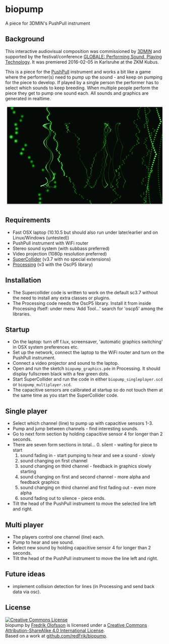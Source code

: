 # biopump

A piece for 3DMIN's PushPull instrument

## Background

This interactive audiovisual composition was commissioned by [3DMIN](http://3dmin.org) and supported by the festival/conference [GLOBALE: Performing Sound, Playing Technology](http://zkm.de/event/2016/02/globale-performing-sound-playing-technology). It was premiered 2016-02-05 in Karlsruhe at the ZKM Kubus.

This is a piece for the [PushPull](http://www.3dmin.org/research/open-development-and-design/pushpull/) instrument and works a bit like a game where the performer(s) need to pump up the sound - and keep on pumping for the piece to develop. If played by a single person the performer has to select which sounds to keep breeding. When multiple people perform the piece they get to pump one sound each. All sounds and graphics are generated in realtime.

![biopump_screenshot.png](biopump_screenshot.png?raw=true "biopump_screenshot.png")

## Requirements

* Fast OSX laptop (10.10.5 but should also run under later/earlier and on Linux/Windows (untested))
* PushPull instrument with WiFi router
* Stereo sound system (with subbass preferred)
* Video projection (1080p resolution preferred)
* [SuperCollider](http://supercollider.github.io) (v3.7 with no special extensions)
* [Processing](http://processing.org) (v3 with the OscP5 library)

## Installation

* The Supercollider code is written to work on the default sc3.7 without the need to install any extra classes or plugins.
* The Processing code needs the OscP5 library. Install it from inside Processing ifself: under menu 'Add Tool...' search for 'oscp5' among the libraries.

## Startup

* On the laptop: turn off f.lux, screensaver, 'automatic graphics switching' in OSX system preferences etc.
* Set up the network, connect the laptop to the WiFi router and turn on the PushPull instrument.
* Connect a video projector and sound to the laptop.
* Open and run the sketch `biopump_graphics.pde` in Processing. It should display fullscreen black with a few green dots.
* Start SuperCollider and run the code in either `biopump_singleplayer.scd` or `biopump_multiplayer.scd`.
* The capacitive sensors are calibrated at startup so do not touch them at the same time as you start the SuperCollider code.

## Single player

* Select which channel (line) to pump up with capacitive sensors 1-3.
* Pump and jump between channels - find interesting sounds.
* Go to next form section by holding capacitive sensor 4 for longer than 2 seconds.
* There are seven form sections in total...
  0. silent - waiting for piece to start
  1. sound fading in - start pumping to hear and see a sound - slowly
  2. sound changing on first channel
  3. sound changing on third channel - feedback in graphics slowly starting
  4. sound changing on first and second channel - more alpha and feedback graphics
  5. sound changing on third channel and first fading out - even more alpha
  6. sound fading out to silence - piece ends.
* Tilt the head of the PushPull instrument to move the selected line left and right.

## Multi player

* The players control one channel (line) each.
* Pump to hear and see sound.
* Select new sound by holding capacitive sensor 4 for longer than 2 seconds.
* Tilt the head of the PushPull instrument to move the line left and right.

## Future ideas

* implement collision detection for lines (in Processing and send back data via osc).

## License

<a rel="license" href="http://creativecommons.org/licenses/by-sa/4.0/"><img alt="Creative Commons License" style="border-width:0" src="https://i.creativecommons.org/l/by-sa/4.0/88x31.png" /></a><br /><span xmlns:dct="http://purl.org/dc/terms/" property="dct:title">biopump</span> by <a xmlns:cc="http://creativecommons.org/ns#" href="http://www.fredrikolofsson.com" property="cc:attributionName" rel="cc:attributionURL">Fredrik Olofsson</a> is licensed under a <a rel="license" href="http://creativecommons.org/licenses/by-sa/4.0/">Creative Commons Attribution-ShareAlike 4.0 International License</a>.<br />Based on a work at <a xmlns:dct="http://purl.org/dc/terms/" href="http://github.com/redFrik/biopump" rel="dct:source">github.com/redFrik/biopump</a>.